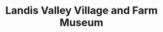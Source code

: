 ---
layout: repo
title: "Landis Valley Village and Farm Museum"
id: 14338
permalink: repos/14338/
---
